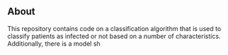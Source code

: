 ## About
This repository contains code on a classification algorithm that is used to classify patients as infected or not based on a number of characteristics.<br>
Additionally, there is a model sh
